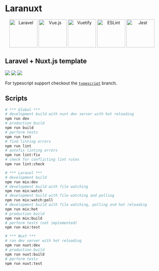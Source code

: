 # Laranuxt

<p align="center">
  <a href="https://laravel.com"><img alt="Laravel" src="https://upload.wikimedia.org/wikipedia/commons/thumb/9/9a/Laravel.svg/1200px-Laravel.svg.png" width="92" height="92" /></a>
  <a href="https://vuejs.org"><img alt="Vue.js" src="https://vuejs.org/images/logo.png" width="92" height="92" /></a>
  <a href="https://vuetifyjs.com/"><img alt="Vuetify" src="https://cdn.vuetifyjs.com/images/logos/vuetify-logo-dark.png" width="92" height="92" /></a>
  <a href="https://eslint.org/"><img alt="ESLint" src="https://d33wubrfki0l68.cloudfront.net/204482ca413433c80cd14fe369e2181dd97a2a40/092e2/assets/img/logo.svg" width="92" height="92" /></a>
  <a href="https://jestjs.io/"><img alt="Jest" src="https://miro.medium.com/max/600/1*i37IyHf6vnhqWIA9osxU3w.png" width="92" height="92" /></a>
</p>

## Laravel + Nuxt.js template

[![](https://img.shields.io/badge/nuxt.js-v2.14.5-04C690.svg)](https://nuxtjs.org)
[![](https://img.shields.io/badge/Laravel-v8.0.3-ff2e21.svg)](https://laravel.com)
[![](https://img.shields.io/badge/Vuetify-v2.3.10-1697F6.svg)](https://laravel.com)

For typescript support checkout the [`typescript`](https://github.com/m2sd/nuxt-laravel-starter/tree/typescript) branch.

## Scripts

```bash
# *** Global ***
# development build with nuxt dev server with hot reloading
npm run dev
# production build
npm run build
# perform tests
npm run test
# find linting errors
npm run lint
# autofix linting errors
npm run lint:fix
# check for conflicting lint rules
npm run lint:check

# *** Laravel ***
# development build
npm run mix:dev
# development build with file watching
npm run mix:watch
# development build with file watching and polling
npm run mix:watch:poll
# development build with file watching, polling and hot reloading
npm run mix:hot
# production build
npm run mix:build
# perform tests (not implemented)
npm run mix:test

# *** Nuxt ***
# run dev server with hot reloading
npm run nuxt:dev
# production build
npm run nuxt:build
# perform tests
npm run nuxt:test
```
